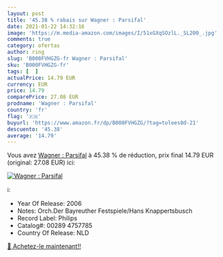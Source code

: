 ```yaml
---
layout: post
title: '45.38 % rabais sur Wagner : Parsifal'
date: 2021-01-22 14:32:16
image: 'https://m.media-amazon.com/images/I/51xGXqSOzlL._SL200_.jpg'
comments: true
category: ofertas
author: ring
slug: 'B000FVHGZG-fr Wagner : Parsifal'
sku: 'B000FVHGZG-fr'
tags: [  ]
actualPrice: 14.79 EUR
currency: EUR
price: 14.79
comparePrice: 27.08 EUR
prodname: 'Wagner : Parsifal'
country: 'fr'
flag: '🇫🇷'
buyurl: 'https://www.amazon.fr/dp/B000FVHGZG/?tag=tolees0d-21'
descuento: '45.38'
average: '14.79'
---
```


Vous avez [Wagner : Parsifal](https://www.amazon.fr/dp/B000FVHGZG/?tag=tolees0d-21)  à  45.38 % de réduction, prix final  14.79 EUR (original: 27.08 EUR) ici:

[![Wagner : Parsifal](https://m.media-amazon.com/images/I/51xGXqSOzlL._SL200_.jpg)](https://www.amazon.fr/dp/B000FVHGZG/?tag=tolees0d-21)

ℹ️:

- Year Of Release: 2006
- Notes: Orch.Der Bayreuther Festspiele/Hans Knappertsbusch
- Record Label: Philips
- Catalog#: 00289 4757785
- Country Of Release: NLD

[🛒 Achetez-le maintenant!!](https://www.amazon.fr/dp/B000FVHGZG/?tag=tolees0d-21)
